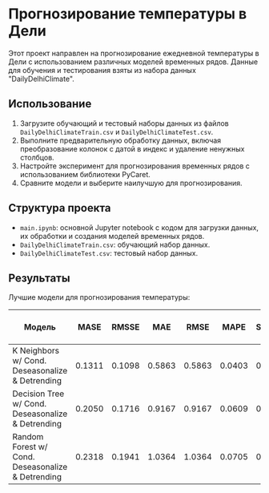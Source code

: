 # Прогнозирование температуры в Дели

Этот проект направлен на прогнозирование ежедневной температуры в Дели с использованием различных моделей временных рядов. Данные для обучения и тестирования взяты из набора данных "DailyDelhiClimate".


## Использование

1. Загрузите обучающий и тестовый наборы данных из файлов `DailyDelhiClimateTrain.csv` и `DailyDelhiClimateTest.csv`.
2. Выполните предварительную обработку данных, включая преобразование колонок с датой в индекс и удаление ненужных столбцов.
3. Настройте эксперимент для прогнозирования временных рядов с использованием библиотеки PyCaret.
4. Сравните модели и выберите наилучшую для прогнозирования.

## Структура проекта

- `main.ipynb`: основной Jupyter notebook с кодом для загрузки данных, их обработки и создания моделей временных рядов.
- `DailyDelhiClimateTrain.csv`: обучающий набор данных.
- `DailyDelhiClimateTest.csv`: тестовый набор данных.

## Результаты

Лучшие модели для прогнозирования температуры:

| Модель | MASE | RMSSE | MAE | RMSE | MAPE | SMAPE | Время выполнения (сек) |
|--------|------|-------|-----|------|------|-------|-------------------------|
| K Neighbors w/ Cond. Deseasonalize & Detrending | 0.1311 | 0.1098 | 0.5863 | 0.5863 | 0.0403 | 0.0397 | 0.1000 |
| Decision Tree w/ Cond. Deseasonalize & Detrending | 0.2050 | 0.1716 | 0.9167 | 0.9167 | 0.0609 | 0.0619 | 0.0767 |
| Random Forest w/ Cond. Deseasonalize & Detrending | 0.2318 | 0.1941 | 1.0364 | 1.0364 | 0.0705 | 0.0677 | 0.3767 |



